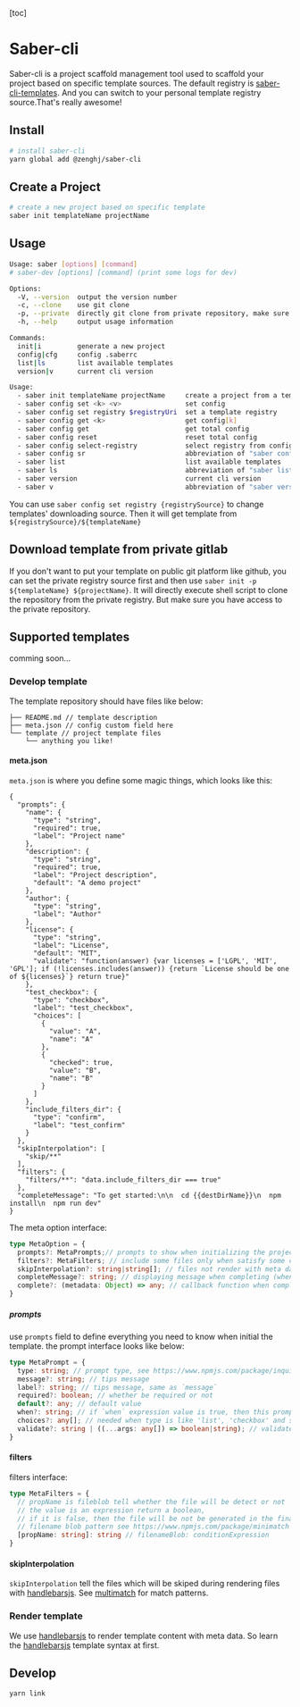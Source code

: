 [toc]

# Saber-cli

Saber-cli is a project scaffold management tool used to scaffold your project based on specific template sources. The default registry is [saber-cli-templates](https://github.com/saber-cli-templates). And you can switch to your personal template registry source.That's really awesome!

## Install

```bash
# install saber-cli
yarn global add @zenghj/saber-cli
```

## Create a Project

```bash
# create a new project based on specific template
saber init templateName projectName
```

## Usage

```bash
Usage: saber [options] [command]
# saber-dev [options] [command] (print some logs for dev)

Options:
  -V, --version  output the version number
  -c, --clone    use git clone
  -p, --private  directly git clone from private repository, make sure you have access to the repository
  -h, --help     output usage information

Commands:
  init|i         generate a new project
  config|cfg     config .saberrc
  list|ls        list available templates
  version|v      current cli version

Usage:
  - saber init templateName projectName     create a project from a template
  - saber config set <k> <v>                set config
  - saber config set registry $registryUri  set a template registry
  - saber config get <k>                    get config[k]
  - saber config get                        get total config
  - saber config reset                      reset total config
  - saber config select-registry            select registry from config.registries
  - saber config sr                         abbreviation of "saber config select-registry"
  - saber list                              list available templates
  - saber ls                                abbreviation of "saber list"
  - saber version                           current cli version
  - saber v                                 abbreviation of "saber version"
```

You can use `saber config set registry {registrySource}` to change templates' downloading source. Then it will get template from `${registrySource}/${templateName}`

## Download template from private gitlab

If you don't want to put your template on public git platform like github, you can set the private registry source first and then use `saber init -p ${templateName} ${projectName}`. It will directly execute shell script to clone the repository from the private registry. But make sure you have access to the private repository.


## Supported templates

comming soon...

### Develop template 

The template repository should have files like below:
```
├── README.md // template description
├── meta.json // config custom field here
└── template // project template files
    └── anything you like!
```

#### meta.json

`meta.json` is where you define some magic things, which looks like this: 

```
{
  "prompts": {
    "name": {
      "type": "string",
      "required": true,
      "label": "Project name"
    },
    "description": {
      "type": "string",
      "required": true,
      "label": "Project description",
      "default": "A demo project"
    },
    "author": {
      "type": "string",
      "label": "Author"
    },
    "license": {
      "type": "string",
      "label": "License",
      "default": "MIT",
      "validate": "function(answer) {var licenses = ['LGPL', 'MIT', 'GPL']; if (!licenses.includes(answer)) {return `License should be one of ${licenses}`} return true}"
    },
    "test_checkbox": {
      "type": "checkbox",
      "label": "test_checkbox",
      "choices": [
        {
          "value": "A",
          "name": "A"
        },
        {
          "checked": true,
          "value": "B",
          "name": "B"
        }
      ]
    },
    "include_filters_dir": {
      "type": "confirm",
      "label": "test_confirm"
    }
  },
  "skipInterpolation": [
    "skip/**"
  ],
  "filters": {
    "filters/**": "data.include_filters_dir === true"
  },
  "completeMessage": "To get started:\n\n  cd {{destDirName}}\n  npm install\n  npm run dev"
}
```
The meta option interface:

```ts
type MetaOption = {
  prompts?: MetaPrompts;// prompts to show when initializing the project
  filters?: MetaFilters; // include some files only when satisfy some condition
  skipInterpolation?: string|string[]; // files not render with meta data,just simply copy
  completeMessage?: string; // displaying message when completing (when `complete` is not defined)
  complete?: (metadata: Object) => any; // callback function when completing
}
```

##### prompts

use `prompts` field to define everything you need to know when initial the template.
the prompt interface looks like below:

```ts
type MetaPrompt = {
  type: string; // prompt type, see https://www.npmjs.com/package/inquirer
  message?: string; // tips message
  label?: string; // tips message, same as `message`
  required?: boolean; // whether be required or not
  default?: any; // default value
  when?: string; // if `when` expression value is true, then this prompt will show
  choices?: any[]; // needed when type is like 'list', 'checkbox' and so on
  validate?: string | ((...args: any[]) => boolean|string); // validate the input value
}
```

#### filters

filters interface:

```ts
type MetaFilters = {
  // propName is fileblob tell whether the file will be detect or not
  // the value is an expression return a boolean,
  // if it is false, then the file will be not be generated in the final project.
  // filename blob pattern see https://www.npmjs.com/package/minimatch
  [propName: string]: string // filenameBlob: conditionExpression
}
```

#### skipInterpolation

`skipInterpolation` tell the files which will be skiped during rendering files with [handlebarsjs](https://handlebarsjs.com/). See [multimatch](https://www.npmjs.com/package/multimatch) for match patterns.

### Render template

We use [handlebarsjs](https://handlebarsjs.com/) to render template content with meta data. So learn the [handlebarsjs](https://handlebarsjs.com/) template syntax at first.

## Develop

```
yarn link 
```